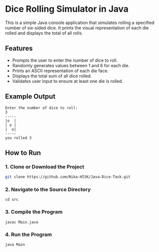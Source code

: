 # Dice Rolling Simulator in Java 

This is a simple Java console application that simulates rolling a specified number of six-sided dice. It prints the visual representation of each die rolled and displays the total of all rolls.

##  Features

- Prompts the user to enter the number of dice to roll.
- Randomly generates values between 1 and 6 for each die.
- Prints an ASCII representation of each die face.
- Displays the total sum of all dice rolled.
- Validates user input to ensure at least one die is rolled.

##  Example Output
```
Enter the number of dice to roll:
3
-----
|o  |
| o |
|  o|
-----
you rolled 3
```
##  How to Run

### 1. Clone or Download the Project

```bash
git clone https://github.com/Nika-HISK/Java-Dice-Task.git
```
### 2. Navigate to the Source Directory
```
cd src
```

### 3. Compile the Program
```
javac Main.java
```
### 4. Run the Program
```
java Main
```

